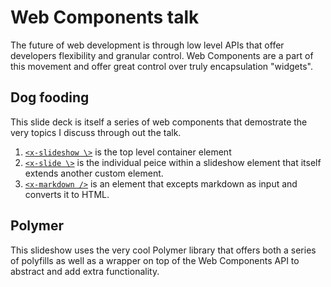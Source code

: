 # Web Components talk

The future of web development is through low level APIs that offer developers flexibility and granular control. Web Components are a part of this movement and offer great control over truly encapsulation "widgets".

## Dog fooding

This slide deck is itself a series of web components that demostrate the very topics I discuss through out the talk.

1. [`<x-slideshow \>`](https://github.com/ryanseddon/slideshow-component) is the top level container element
1. [`<x-slide \>`](https://github.com/ryanseddon/slideshow-component) is the individual peice within a slideshow element that itself extends another custom element.
1. [`<x-markdown />`](https://github.com/ryanseddon/markdown-component) is an element that excepts markdown as input and converts it to HTML.

## Polymer

This slideshow uses the very cool Polymer library that offers both a series of polyfills as well as a wrapper on top of the Web Components API to abstract and add extra functionality.
